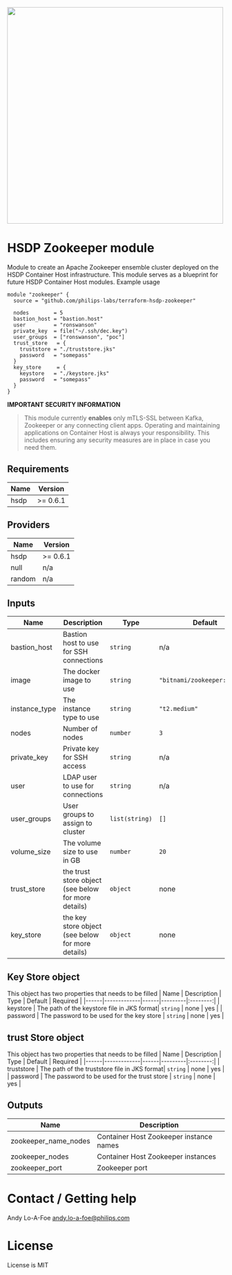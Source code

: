 <img src="https://cdn.rawgit.com/hashicorp/terraform-website/master/content/source/assets/images/logo-hashicorp.svg" width="500px">

# HSDP Zookeeper module

Module to create an Apache Zookeeper ensemble cluster deployed
on the HSDP Container Host infrastructure. This module serves as a 
blueprint for future HSDP Container Host modules. Example usage

```hcl
module "zookeeper" {
  source = "github.com/philips-labs/terraform-hsdp-zookeeper"

  nodes        = 5
  bastion_host = "bastion.host"
  user         = "ronswanson"
  private_key  = file("~/.ssh/dec.key")
  user_groups  = ["ronswanson", "poc"]
  trust_store   = {
    truststore = "./truststore.jks"
    password   = "somepass"
  }
  key_store     = {
    keystore   = "./keystore.jks"
    password   = "somepass"
  }
}
```

__IMPORTANT SECURITY INFORMATION__
> This module currently **enables** only mTLS-SSL
> between Kafka, Zookeeper or any connecting client apps.
> Operating and maintaining applications on Container Host is always
> your responsibility. This includes ensuring any security 
> measures are in place in case you need them.


## Requirements

| Name | Version |
|------|---------|
| hsdp | >= 0.6.1 |

## Providers

| Name | Version |
|------|---------|
| hsdp | >= 0.6.1 |
| null | n/a |
| random | n/a |

## Inputs

| Name | Description | Type | Default | Required |
|------|-------------|------|---------|:--------:|
| bastion\_host | Bastion host to use for SSH connections | `string` | n/a | yes |
| image | The docker image to use | `string` | `"bitnami/zookeeper:latest"` | no |
| instance\_type | The instance type to use | `string` | `"t2.medium"` | no |
| nodes | Number of nodes | `number` | `3` | no |
| private\_key | Private key for SSH access | `string` | n/a | yes |
| user | LDAP user to use for connections | `string` | n/a | yes |
| user\_groups | User groups to assign to cluster | `list(string)` | `[]` | no |
| volume\_size | The volume size to use in GB | `number` | `20` | no |
| trust\_store| the trust store object (see below for more details) | `object` | none | yes |
| key\_store | the key store object (see below for more details) | `object` | none | yes |

## Key Store object
This object has two properties that needs to be filled
| Name | Description | Type | Default | Required |
|------|-------------|------|---------|:--------:|
| keystore | The path of the keystore file in JKS format| `string` | none | yes |
| password | The password to be used for the key store | `string` | none | yes |

## trust Store object
This object has two properties that needs to be filled
| Name | Description | Type | Default | Required |
|------|-------------|------|---------|:--------:|
| truststore | The path of the truststore file in JKS format| `string` | none | yes |
| password | The password to be used for the trust store | `string` | none | yes |

## Outputs

| Name | Description |
|------|-------------|
| zookeeper\_name\_nodes | Container Host Zookeeper instance names |
| zookeeper\_nodes | Container Host Zookeeper instances |
| zookeeper\_port | Zookeeper port |

# Contact / Getting help

Andy Lo-A-Foe <andy.lo-a-foe@philips.com>

# License

License is MIT

